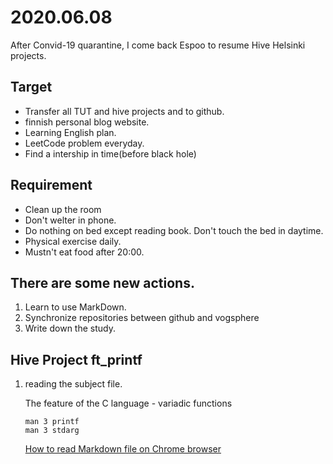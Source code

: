 # 2020.06.08
After Convid-19 quarantine, I come back Espoo to resume Hive Helsinki projects. 
## Target
* Transfer all TUT and hive projects and to github. 
* finnish personal blog website.  
* Learning English plan.
* LeetCode problem everyday.
* Find a intership in time(before black hole)


## Requirement
* Clean up the room
* Don't welter in phone.
* Do nothing on bed except reading book. Don't touch the bed in daytime.
* Physical exercise daily.
* Mustn't eat food after 20:00.



## There are some new actions.
1. Learn to use MarkDown.
2. Synchronize  repositories between github and vogsphere
3. Write down the study. 




## Hive Project ft_printf
1. reading the subject file.

    The feature of the C language - variadic functions

    ```
    man 3 printf 
    man 3 stdarg
    ```

    [How to read Markdown file on Chrome browser](https://imagecomputing.net/damien.rohmer/teaching/general/markdown_viewer/index.html)